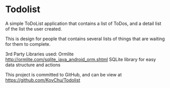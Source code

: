 # Todolist

A simple ToDoList application that contains a list of ToDos, and a detail list of the list the user created.

This is design for people that contains several lists of things that are waiting for them to complete.

3rd Party Libraries used:
Ormlite
http://ormlite.com/sqlite_java_android_orm.shtml
SQLite library for easy data structure and actions

This project is committed to GitHub, and can be view at
https://github.com/KovChu/Todolist